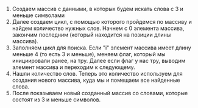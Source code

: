 1) Создаем массив с данными, в которых будем искать слова с 3 и меньше символами 
2) Далее создаем цикл, с помощью которого пройдемся по массиву и найдем количество нужных слов. Начнем с 0 элемента массива, закончим последним (который находится на позиции длины массива). 
3) Заполняем цикл для поиска. Если "i" элемент массива имеет длину меньше 4 (то есть 3 и меньше), меняем флаг, который мы инициировали ранее, на тру. Далее если флаг у нас тру, выводим элемент массива и переходим к следующему.
4) Нашли количество слов. Теперь это количество используем для создания нового массива, куда мы и помещаем все найденные слова.
5) После показываем новый созданный массив со словами, которые состоят из 3 и меньше символов.